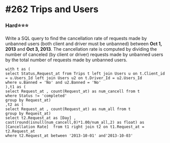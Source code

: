 # \#262 Trips and Users

### Hard:star::star::star:

 Write a SQL query to find the cancellation rate of requests made by unbanned users \(both client and driver must be unbanned\) between **Oct 1, 2013** and **Oct 3, 2013**. The cancellation rate is computed by dividing the number of canceled \(by client or driver\) requests made by unbanned users by the total number of requests made by unbanned users.

```text
with t as (
select Status,Request_at from Trips t left join Users u on t.Client_id = u.Users_Id left join Users u2 on t.Driver_Id = u2.Users_Id
where u.Banned = 'No' and u2.Banned = 'No'
),t1 as (
select Request_at , count(Request_at) as num_cancell from t
where Status != 'completed'
group by Request_at)
,t2 as (
select Request_at , count(Request_at) as num_all from t
group by Request_at)
select t2.Request_at as [Day] , cast(round(isnull(num_cancell,0)*1.00/num_all,2) as float) as  [Cancellation Rate]  from t1 right join t2 on t1.Request_at = t2.Request_at
where t2.Request_at between '2013-10-01' and'2013-10-03'
```

